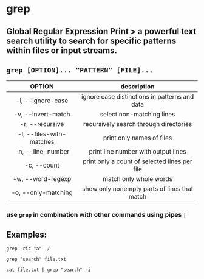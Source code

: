 # grep

**Global Regular Expression Print** > a powerful text search utility to search for specific patterns within files or input streams.
---

` grep [OPTION]... "PATTERN" [FILE]... `
---

| **OPTION** | description |
|:---:|:---:|
| -i, --ignore-case | ignore case distinctions in patterns and data |
| -v, --invert-match | select non-matching lines |
| -r, --recursive | recursively search through directories |
| -l, --files-with-matches | print only names of files |
| -n, --line-number | print line number with output lines |
| -c, --count | print only a count of selected lines per file |
| -w, --word-regexp | match only whole words |
| -o, --only-matching | show only nonempty parts of lines that match |

### use ` grep ` in combination with other commands using pipes ` | `

## Examples:
` grep -ric "a" ./ `

` grep "search" file.txt `

` cat file.txt | grep "search" -i `
